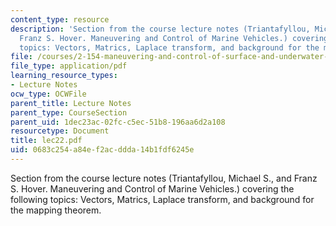 ```yaml
---
content_type: resource
description: 'Section from the course lecture notes (Triantafyllou, Michael S., and
  Franz S. Hover. Maneuvering and Control of Marine Vehicles.) covering the following
  topics: Vectors, Matrics, Laplace transform, and background for the mapping theorem.'
file: /courses/2-154-maneuvering-and-control-of-surface-and-underwater-vehicles-13-49-fall-2004/0683c254a84ef2acddda14b1fdf6245e_lec22.pdf
file_type: application/pdf
learning_resource_types:
- Lecture Notes
ocw_type: OCWFile
parent_title: Lecture Notes
parent_type: CourseSection
parent_uid: 1dec23ac-02fc-c5ec-51b8-196aa6d2a108
resourcetype: Document
title: lec22.pdf
uid: 0683c254-a84e-f2ac-ddda-14b1fdf6245e
---
```

Section from the course lecture notes (Triantafyllou, Michael S., and Franz S. Hover. Maneuvering and Control of Marine Vehicles.) covering the following topics: Vectors, Matrics, Laplace transform, and background for the mapping theorem.

